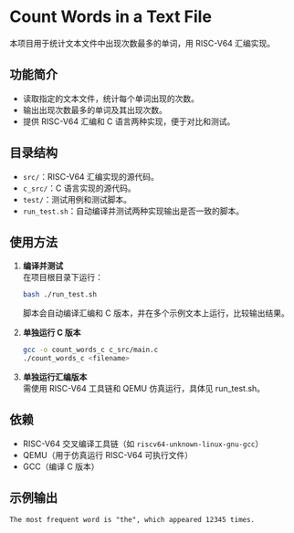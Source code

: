# Count Words in a Text File

本项目用于统计文本文件中出现次数最多的单词，用 RISC-V64 汇编实现。

## 功能简介

- 读取指定的文本文件，统计每个单词出现的次数。
- 输出出现次数最多的单词及其出现次数。
- 提供 RISC-V64 汇编和 C 语言两种实现，便于对比和测试。

## 目录结构

- `src/`：RISC-V64 汇编实现的源代码。
- `c_src/`：C 语言实现的源代码。
- `test/`：测试用例和测试脚本。
- `run_test.sh`：自动编译并测试两种实现输出是否一致的脚本。

## 使用方法

1. **编译并测试**  
   在项目根目录下运行：
   ```bash
   bash ./run_test.sh
   ```
   脚本会自动编译汇编和 C 版本，并在多个示例文本上运行，比较输出结果。

2. **单独运行 C 版本**  
   ```bash
   gcc -o count_words_c c_src/main.c
   ./count_words_c <filename>
   ```

3. **单独运行汇编版本**  
   需使用 RISC-V64 工具链和 QEMU 仿真运行，具体见 run_test.sh。

## 依赖

- RISC-V64 交叉编译工具链（如 `riscv64-unknown-linux-gnu-gcc`）
- QEMU（用于仿真运行 RISC-V64 可执行文件）
- GCC（编译 C 版本）

## 示例输出

```
The most frequent word is "the", which appeared 12345 times.
```


